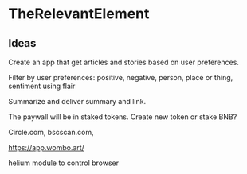 # TheRelevantElement

## Ideas

<p> Create an app that get articles and stories based on user preferences. 
<p> Filter by user preferences: positive, negative, person, place or thing, sentiment using flair
<p> Summarize and deliver summary and link.
  
<p> The paywall will be in staked tokens. Create new token or stake BNB?
  
  Circle.com, bscscan.com, 
  
  https://app.wombo.art/
  
  helium module to control browser
